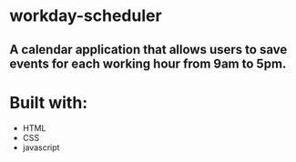 # workday-scheduler

## A calendar application that allows users to save events for each working hour from 9am to 5pm.

# Built with:
* HTML
* CSS
* javascript

[](./develop/images/workday-calendar)